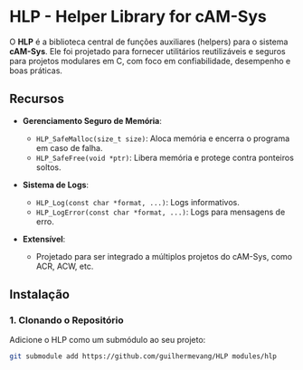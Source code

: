 # HLP - Helper Library for cAM-Sys

O **HLP** é a biblioteca central de funções auxiliares (helpers) para o sistema **cAM-Sys**. Ele foi projetado para fornecer utilitários reutilizáveis e seguros para projetos modulares em C, com foco em confiabilidade, desempenho e boas práticas.

## **Recursos**
- **Gerenciamento Seguro de Memória**:
  - `HLP_SafeMalloc(size_t size)`: Aloca memória e encerra o programa em caso de falha.
  - `HLP_SafeFree(void *ptr)`: Libera memória e protege contra ponteiros soltos.
  
- **Sistema de Logs**:
  - `HLP_Log(const char *format, ...)`: Logs informativos.
  - `HLP_LogError(const char *format, ...)`: Logs para mensagens de erro.

- **Extensível**:
  - Projetado para ser integrado a múltiplos projetos do cAM-Sys, como ACR, ACW, etc.

## **Instalação**

### **1. Clonando o Repositório**
Adicione o HLP como um submódulo ao seu projeto:
```bash
git submodule add https://github.com/guilhermevang/HLP modules/hlp
